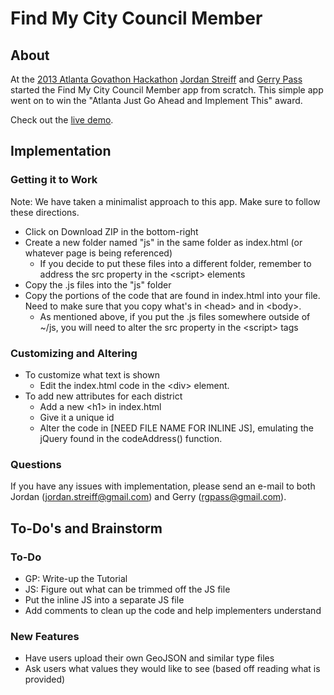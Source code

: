 # Find My City Council Member #
## About ##
At the [2013 Atlanta Govathon Hackathon](http://clatl.com/freshloaf/archives/2013/11/18/govathon-ii-civic-hackers-come-back-to-city-hall-for-more-techno-troubleshooting)
[Jordan Streiff](https://github.com/supertrill) and [Gerry Pass](https://github.com/rgpass) started the Find My City 
Council Member app from scratch. This simple app went on to win the "Atlanta Just Go Ahead and Implement This" award.

Check out the [live demo](http://www.jordanstreiff.com/atlanta-districts/).

## Implementation ##
### Getting it to Work ###
Note: We have taken a minimalist approach to this app. Make sure to follow these directions.
* Click on Download ZIP in the bottom-right
* Create a new folder named "js" in the same folder as index.html (or whatever page is being referenced)
  * If you decide to put these files into a different folder, remember to address the src property in the &#60;script&#62; elements
* Copy the .js files into the "js" folder
* Copy the portions of the code that are found in index.html into your file. Need to make sure that you copy what's in &#60;head&#62; and in &#60;body&#62;.
  * As mentioned above, if you put the .js files somewhere outside of ~/js, you will need to alter the src property in the &#60;script&#62; tags

### Customizing and Altering ###
* To customize what text is shown
  * Edit the index.html code in the &#60;div&#62; element.
* To add new attributes for each district
  * Add a new &#60;h1&#62; in index.html
  * Give it a unique id
  * Alter the code in [NEED FILE NAME FOR INLINE JS], emulating the jQuery found in the codeAddress() function. 

### Questions ###
If you have any issues with implementation, please send an e-mail to both Jordan (jordan.streiff@gmail.com) and Gerry 
(rgpass@gmail.com).

## To-Do's and Brainstorm ##
### To-Do ###
* GP: Write-up the Tutorial
* JS: Figure out what can be trimmed off the JS file
* Put the inline JS into a separate JS file
* Add comments to clean up the code and help implementers understand

### New Features ###
* Have users upload their own GeoJSON and similar type files
* Ask users what values they would like to see (based off reading what is provided)
